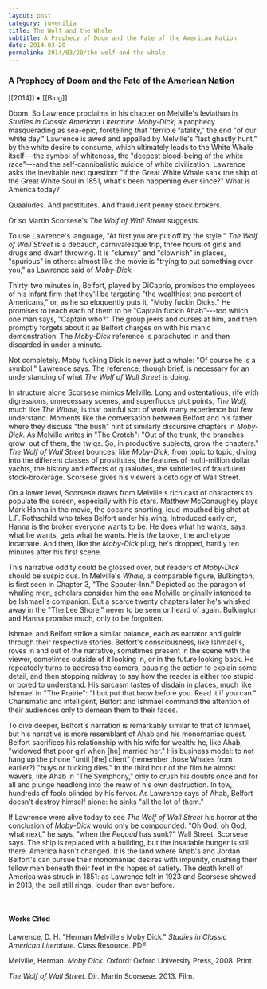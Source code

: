 ```yaml
---
layout: post
category: juvenilia
title: The Wolf and the Whale
subtitle: A Prophecy of Doom and the Fate of the American Nation
date: 2014-03-20
permalink: 2014/03/20/the-wolf-and-the-whale
---
```


### A Prophecy of Doom and the Fate of the American Nation

[[2014]] • [[Blog]]

Doom. So Lawrence proclaims in his chapter on Melville's leviathan in *Studies in Classic American Literature: Moby-Dick,* a prophecy masquerading as sea-epic, foretelling that "terrible fatality," the end "of our white day." Lawrence is awed and appalled by Melville's "last ghastly hunt," by the white desire to consume, which ultimately leads to the White Whale itself---the symbol of whiteness, the "deepest blood-being of the white race"---and the self-cannibalistic suicide of white civilization. Lawrence asks the inevitable next question: "if the Great White Whale sank the ship of the Great White Soul in 1851, what's been happening ever since?" What is America today?

Quaaludes. And prostitutes. And fraudulent penny stock brokers.

Or so Martin Scorsese's *The Wolf of Wall Street* suggests.

To use Lawrence's language, "At first you are put off by the style." *The Wolf of Wall Street* is a debauch, carnivalesque trip, three hours of girls and drugs and dwarf throwing. It is "clumsy" and "clownish" in places, "spurious" in others: almost like the movie is "trying to put something over you," as Lawrence said of *Moby-Dick.*

Thirty-two minutes in, Belfort, played by DiCaprio, promises the employees of his infant firm that they'll be targeting "the wealthiest one percent of Americans," or, as he so eloquently puts it, "Moby fuckin Dicks." He promises to teach each of them to be "Captain fuckin Ahab"---too which one man says, "Captain who?" The group jeers and curses at him, and then promptly forgets about it as Belfort charges on with his manic demonstration. The *Moby-Dick* reference is parachuted in and then discarded in under a minute.

Not completely. Moby fucking Dick is never just a whale: "Of course he is a symbol," Lawrence says. The reference, though brief, is necessary for an understanding of what *The Wolf of Wall Street* is doing.

In structure alone Scorsese mimics Melville. Long and ostentatious, rife with digressions, unnecessary scenes, and superfluous plot points, *The Wolf,* much like *The Whale,* is that painful sort of work many experience but few understand. Moments like the conversation between Belfort and his father where they discuss "the bush" hint at similarly discursive chapters in *Moby-Dick.* As Melville writes in "The Crotch": "Out of the trunk, the branches grow; out of them, the twigs. So, in productive subjects, grow the chapters." *The Wolf of Wall Street* bounces, like *Moby-Dick,* from topic to topic, diving into the different classes of prostitutes, the features of multi-million dollar yachts, the history and effects of quaaludes, the subtleties of fraudulent stock-brokerage. Scorsese gives his viewers a cetology of Wall Street.

On a lower level, Scorsese draws from Melville's rich cast of characters to populate the screen, especially with his stars. Matthew McConaughey plays Mark Hanna in the movie, the cocaine snorting, loud-mouthed big shot at L.F. Rothschild who takes Belfort under his wing. Introduced early on, Hanna is the broker everyone wants to be. He does what he wants, says what he wants, gets what he wants. He is *the* broker, the archetype incarnate. And then, like the *Moby-Dick* plug, he's dropped, hardly ten minutes after his first scene.

This narrative oddity could be glossed over, but readers of *Moby-Dick* should be suspicious. In Melville's *Whale,* a comparable figure, Bulkington, is first seen in Chapter 3, "The Spouter-Inn." Depicted as the paragon of whaling men, scholars consider him the one Melville originally intended to be Ishmael's companion. But a scarce twenty chapters later he's whisked away in the "The Lee Shore," never to be seen or heard of again. Bulkington and Hanna promise much, only to be forgotten.

Ishmael and Belfort strike a similar balance, each as narrator and guide through their respective stories. Belfort's consciousness, like Ishmael's, roves in and out of the narrative, sometimes present in the scene with the viewer, sometimes outside of it looking in, or in the future looking back. He repeatedly turns to address the camera, pausing the action to explain some detail, and then stopping midway to say how the reader is either too stupid or bored to understand. His sarcasm tastes of disdain in places, much like Ishmael in "The Prairie": "I but put that brow before you. Read it if you can." Charismatic and intelligent, Belfort and Ishmael command the attention of their audiences only to demean them to their faces.

To dive deeper, Belfort's narration is remarkably similar to that of Ishmael, but his narrative is more resemblant of Ahab and his monomaniac quest. Belfort sacrifices his relationship with his wife for wealth: he, like Ahab, "widowed that poor girl when \[he\] married her." His business model: to not hang up the phone "until \[the\] client" (remember those Whales from earlier?) "buys or fucking dies." In the third hour of the film he almost wavers, like Ahab in "The Symphony," only to crush his doubts once and for all and plunge headlong into the maw of his own destruction. In tow, hundreds of fools blinded by his fervor. As Lawrence says of Ahab, Belfort doesn't destroy himself alone: he sinks "all the lot of them."

If Lawrence were alive today to see *The Wolf of Wall Street* his horror at the conclusion of *Moby-Dick* would only be compounded: "Oh God, oh God, what next," he says, "when the *Peqoud* has sunk?" Wall Street, Scorsese says. The ship is replaced with a building, but the insatiable hunger is still there. America hasn't changed. It is the land where Ahab's and Jordan Belfort's can pursue their monomaniac desires with impunity, crushing their fellow men beneath their feet in the hopes of satiety. The death knell of America was struck in 1851: as Lawrence felt in 1923 and Scorsese showed in 2013, the bell still rings, louder than ever before.

<br>

#### Works Cited

Lawrence, D. H. "Herman Melville's Moby Dick." *Studies in Classic American Literature.* Class Resource. PDF.

Melville, Herman. *Moby Dick.* Oxford: Oxford University Press, 2008. Print.

*The Wolf of Wall Street.* Dir. Martin Scorsese. 2013. Film.
